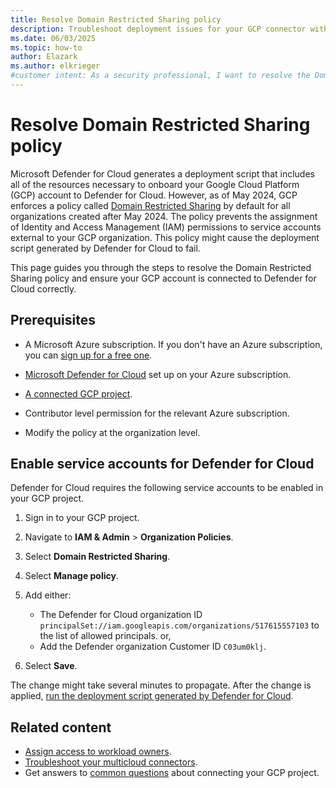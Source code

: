 ```yaml
---
title: Resolve Domain Restricted Sharing policy
description: Troubleshoot deployment issues for your GCP connector within Microsoft Defender for Cloud to ensure your resources are connected and protected.
ms.date: 06/03/2025
ms.topic: how-to
author: Elazark
ms.author: elkrieger
#customer intent: As a security professional, I want to resolve the Domain Restricted Sharing policy in Google Cloud Platform (GCP) to ensure my resources are connected and protected.
---
```


# Resolve Domain Restricted Sharing policy

Microsoft Defender for Cloud generates a deployment script that includes all of the resources necessary to onboard your Google Cloud Platform (GCP) account to Defender for Cloud. However, as of May 2024, GCP enforces a policy called [Domain Restricted Sharing](https://cloud.google.com/resource-manager/docs/organization-policy/restricting-domains) by default for all organizations created after May 2024. The policy prevents the assignment of Identity and Access Management (IAM) permissions to service accounts external to your GCP organization. This policy might cause the deployment script generated by Defender for Cloud to fail.

This page guides you through the steps to resolve the Domain Restricted Sharing policy and ensure your GCP account is connected to Defender for Cloud correctly.

## Prerequisites

- A Microsoft Azure subscription. If you don't have an Azure subscription, you can [sign up for a free one](https://azure.microsoft.com/pricing/free-trial/).

- [Microsoft Defender for Cloud](get-started.md#enable-defender-for-cloud-on-your-azure-subscription) set up on your Azure subscription.

- [A connected GCP project](quickstart-onboard-gcp.md).

- Contributor level permission for the relevant Azure subscription.

- Modify the policy at the organization level.

## Enable service accounts for Defender for Cloud

Defender for Cloud requires the following service accounts to be enabled in your GCP project.

1. Sign in to your GCP project.

1. Navigate to **IAM & Admin** > **Organization Policies**.

1. Select **Domain Restricted Sharing**.

1. Select **Manage policy**.

1. Add either:
   - The Defender for Cloud organization ID `principalSet://iam.googleapis.com/organizations/517615557103` to the list of allowed principals.
   or,
   - Add the Defender organization Customer ID `C03um0klj`.
      
1. Select **Save**.

The change might take several minutes to propagate. After the change is applied, [run the deployment script generated by Defender for Cloud](quickstart-onboard-gcp.md#configure-access-for-your-project).

## Related content

- [Assign access to workload owners](assign-access-to-workload.md).
- [Troubleshoot your multicloud connectors](troubleshoot-connectors.md).
- Get answers to [common questions](faq-general.yml) about connecting your GCP project.

